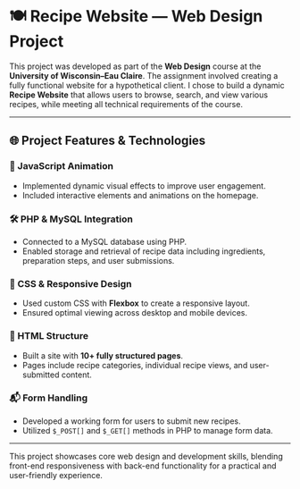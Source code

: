 # 🍽️ Recipe Website — Web Design Project

This project was developed as part of the **Web Design** course at the **University of Wisconsin–Eau Claire**. The assignment involved creating a fully functional website for a hypothetical client. I chose to build a dynamic **Recipe Website** that allows users to browse, search, and view various recipes, while meeting all technical requirements of the course.

---

## 🌐 Project Features & Technologies

### 🎨 JavaScript Animation
- Implemented dynamic visual effects to improve user engagement.
- Included interactive elements and animations on the homepage.

### 🛠️ PHP & MySQL Integration
- Connected to a MySQL database using PHP.
- Enabled storage and retrieval of recipe data including ingredients, preparation steps, and user submissions.

### 💅 CSS & Responsive Design
- Used custom CSS with **Flexbox** to create a responsive layout.
- Ensured optimal viewing across desktop and mobile devices.

### 🧱 HTML Structure
- Built a site with **10+ fully structured pages**.
- Pages include recipe categories, individual recipe views, and user-submitted content.

### 📬 Form Handling
- Developed a working form for users to submit new recipes.
- Utilized `$_POST[]` and `$_GET[]` methods in PHP to manage form data.

---

This project showcases core web design and development skills, blending front-end responsiveness with back-end functionality for a practical and user-friendly experience.
